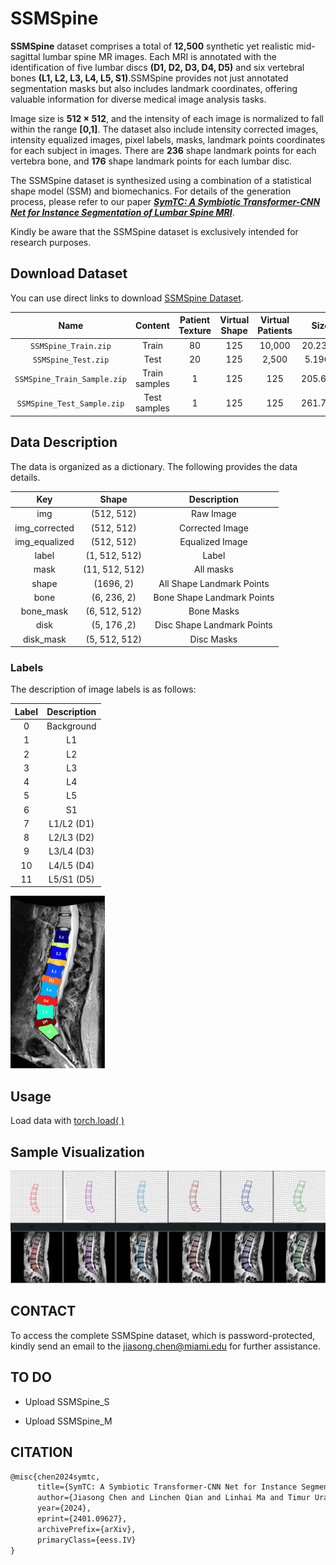 # SSMSpine
**SSMSpine** dataset comprises a total of **12,500** synthetic yet realistic mid-sagittal lumbar spine MR images. Each MRI is annotated with the identification of five lumbar discs **(D1, D2, D3, D4, D5)** and six vertebral bones **(L1, L2, L3, L4, L5, S1)**.SSMSpine provides not just annotated segmentation masks but also includes landmark coordinates, offering valuable information for diverse medical image analysis tasks.

Image size is **512 × 512**, and the intensity of each image is normalized to fall within the range **[0,1]**. The dataset also include intensity corrected images, intensity equalized images, pixel labels, masks, landmark points coordinates for each subject in images. There are **236** shape landmark points for each vertebra bone, and **176** shape landmark points for each lumbar disc.

The SSMSpine dataset is synthesized using a combination of a statistical shape model (SSM) and biomechanics. For details of the generation process, please refer to our paper ***[SymTC: A Symbiotic Transformer-CNN Net for Instance Segmentation of Lumbar Spine MRI](https://www.sciencedirect.com/science/article/abs/pii/S0010482524008801)***.

Kindly be aware that the SSMSpine dataset is exclusively intended for research purposes.

## Download Dataset

You can use direct links to download  [SSMSpine Dataset](https://drive.google.com/drive/folders/17QXBCrfcQB6Gc4ITZBAURHoD60AMEQBB?usp=drive_link).



| Name  | Content | Patient Texture | Virtual Shape | Virtual Patients | Size | Link |
| :---: | :---: | :---: | :---: | :---: |:---: | :---: |
| `SSMSpine_Train.zip`  | Train| 80 | 125 |10,000| 20.23GB | [Download](https://drive.google.com/file/d/1WkiMCZC5gz_zKf5cXHVwUw5uJCcFIRrM/view?usp=sharing)|
| `SSMSpine_Test.zip`  | Test| 20 | 125 | 2,500 | 5.19GB | [Download](https://drive.google.com/file/d/17Xp3fEIKo9h1VNMkEXzG5SWIRB8uol02/view?usp=sharing)|
| `SSMSpine_Train_Sample.zip` | Train samples | 1 | 125 | 125| 205.6MB | [Download](https://drive.google.com/file/d/1D2_j9wm7_E-SBQ53E6sIDi-q3gQZlB39/view?usp=drive_link)|
| `SSMSpine_Test_Sample.zip`  | Test samples | 1 | 125 | 125| 261.7MB | [Download](https://drive.google.com/file/d/1K7WtxCH3tvAanIRXVlReerrigM1iu21k/view?usp=drive_link)|

## Data Description

The data is organized as a dictionary. The following provides the data details.

| Key | Shape | Description |
| :---: |:---:| :---: |
| img | (512, 512)| Raw Image |
| img_corrected |(512, 512)|Corrected Image |
| img_equalized |(512, 512)| Equalized Image |
| label | (1, 512, 512) | Label |
| mask | (11, 512, 512) | All masks |
| shape | (1696, 2) | All Shape Landmark Points |
| bone | (6, 236, 2) | Bone Shape Landmark Points |
| bone_mask |(6, 512, 512)| Bone Masks |
| disk |(5, 176 ,2)| Disc Shape Landmark Points |
| disk_mask |(5, 512, 512)| Disc Masks |


### Labels
The description of image labels is as follows:

| Label | Description |
| :---: | :---: |
| 0 | Background |
| 1 | L1 |
| 2 | L2 |
| 3 | L3 |
| 4 | L4 |
| 5 | L5 |
| 6 | S1 |
| 7 | L1/L2 (D1) |
| 8 | L2/L3 (D2) |
| 9 | L3/L4 (D3) |
| 10 | L4/L5 (D4) |
| 11 | L5/S1 (D5) |

<img src="fig/2.jpg" width = "30%">


## Usage
 Load data with [torch.load( )](https://pytorch.org/)

## Sample Visualization
<img src="fig/1.jpg">


## CONTACT

To access the complete SSMSpine dataset, which is password-protected, kindly send an email to the jiasong.chen@miami.edu for further assistance.

## TO DO

* Upload SSMSpine_S

* Upload SSMSpine_M

## CITATION

```latex
@misc{chen2024symtc,
      title={SymTC: A Symbiotic Transformer-CNN Net for Instance Segmentation of Lumbar Spine MRI}, 
      author={Jiasong Chen and Linchen Qian and Linhai Ma and Timur Urakov and Weiyong Gu and Liang Liang},
      year={2024},
      eprint={2401.09627},
      archivePrefix={arXiv},
      primaryClass={eess.IV}
}
```
